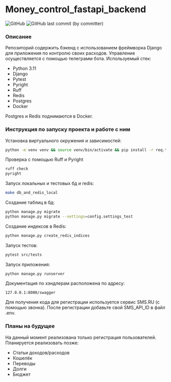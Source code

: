 # Money_control_fastapi_backend

![GitHub](https://img.shields.io/github/license/vital-yano/money_control_django_backend) ![GitHub last commit (by committer)](https://img.shields.io/github/last-commit/vital-yano/money_control_django_backend)

### Описание
Репозиторий содержить бэкенд с использованием фреймворка Django для приложения по контролю своих расходов. Управление осуществляется с помощью телеграмм бота.
Используемый стек:
- Python 3.11
- Django
- Pytest
- Pyright
- Ruff
- Redis
- Postgres
- Docker

Postgres и Redis поднимаются в Docker.


### Инструкция по запуску проекта и работе с ним

Установка виртуального окружения и зависимостей:
```bash
python -m venv venv && source venv/bin/activate && pip install -r req.txt
```

Проверка с помощью Ruff и Pyright

```bash
ruff check
pyright
```

Запуск локальных и тестовых бд и redis:
```bash
make db_and_redis_local
```

Создание таблиц в бд:
```bash
python manage.py migrate
python manage.py migrate --settings=config.settings_test
```

Создание индексов в Redis:
```bash
python manage.py create_redis_indices
```

Запуск тестов: 
```bash
pytest src/tests
```

Запуск приложения:
```bash
python manage.py runserver
```

Документация по хэндлерам расположена по адресу:
```
127.0.0.1:8000/swagger
```

Для получения кода для регистрации используется сервис SMS.RU (с помощью звонка).
После регистрации добавьте свой SMS_API_ID в файл .env.

### Планы на будущее
На данный момент реализована только регистрация пользователей. Планируется реализовать позже:

- Статьи доходов/расходов
- Кошелёк
- Переводы
- Долги
- Бюджет
